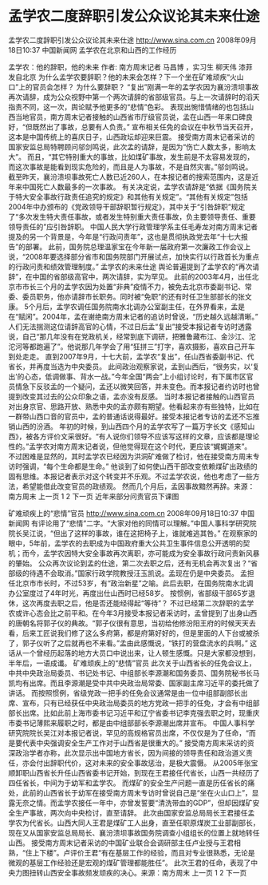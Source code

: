 # 孟学农二度辞职引发公众议论其未来仕途

孟学农二度辞职引发公众议论其未来仕途
http://www.sina.com.cn  2008年09月18日10:37  中国新闻网
孟学农在北京和山西的工作经历

孟学农：他的辞职，他的未来
作者: 南方周末记者 马昌博 ，实习生 柳天伟 漆菲 发自北京
为什么孟学农要辞职？他的未来会怎样？下一个坐在矿难顽疾“火山口”上的官员会怎样？
为什么要辞职？
“复出”刚满一年的孟学农因为襄汾溃坝事故再次请辞，成为公众视野中第一个两次请辞的省部级官员。与上一次请辞时的滔天指责不同，这一次，舆论赋予他更多的“悲情”色彩。
表现出惋惜情绪的也包括山西当地官员，南方周末记者接触的山西省市厅级官员说，孟在山西一年来口碑良好，“但既然出了事故，总要有人负责。”
宣布相关任免的会议在中秋节当天召开，这本是中国传统上的喜庆日子，山西政坛却迎来巨震。
接受南方周末记者采访的国家安监总局特聘顾问邬剑鸣说，此次孟的请辞，是因为“伤亡人数太多，影响太大”。
而且，“其它特别重大的事故，比如煤矿事故，发生前是不太容易发现的，而这次事故是能看到现实危险的，而且是人为事故，不是自然灾害。”邬剑鸣说。
截至昨天，襄汾溃坝事故死亡人数已近260人，在本报记者的搜索范围内，这是近年来中国死亡人数最多的一次事故。
有关决定说，孟学农请辞是“依据《国务院关于特大安全事故行政责任追究的规定》和其他有关规定”。“其他有关规定”包括2004年中办颁布的《党政领导干部辞职暂行规定》，其中关于“引咎辞职”规定了“多次发生特大责任事故，或者发生特别重大责任事故，负主要领导责任、重要领导责任的”应引咎辞职。
中国人民大学行政管理学系主任毛寿龙对南方周末记者提及的另一个背景是，今年是“行政问责年”，这也是贯彻执政党去年“十七大报告”的部署。
此前，国务院总理温家宝在今年新一届政府第一次廉政工作会议上说，“2008年要选择部分省市和国务院部门开展试点，加快实行以行政首长为重点的行政问责和绩效管理制度。”
孟学农的未来仕途
舆论普遍提到了孟学农的“再次请辞”，在中国的省部级高官中，两次请辞，实为罕见。
此前的2003年4月，出任北京市市长三个月的孟学农因为处置“非典”疫情不力，被免去北京市委副书记、常委、委员职务，他亦请辞市长职务。同时被“免职”的还有时任卫生部部长的张文康。
5个月后，孟学农调任国务院南水北调办公室副主任，在外界看来，孟是在“赋闲”。2004年，孟在谢绝南方周末记者的追访时曾说，“历史越久远越清晰。”
人们无法揣测这位请辞高官的心情，不过日后孟“复出”接受本报记者专访时透露说，自己“那几年没有在党政机关，经常到底下调研，把雅鲁藏布江、金沙江、沱沱河等都跑遍了”。他说那几年学会了用“狂拼三”打字，喜欢摄影，喜欢自己开车到处走走。
直到2007年9月，十七大前，孟学农“复出”，任山西省委副书记、代省长，并再度当选为中央委员。
此间政治观察家说，孟到山西后，“很务实，以‘复出’的心态，低调做事、背水一战。”今年全国“两会”上小组讨论时，有下属市区官员情急下反驳孟的一个疑问，孟还以微笑回答，并未变色。而本报记者约访时也曾提到改变其过去的公众印象之语，孟亦没有反感。
当时本报记者接触的山西官员对出身京官、思路开放、熟悉中央的孟亦颇有期望。他看起来亦有些独特，比如在一群带山西口音的官员中，孟的普通话说得最好。接受本报记者专访的孟还不忘推销山西的汾酒。
年初的时候，到山西四个月的孟学农写了一篇万字长文《感知山西》，被各方评价文采很好。“有人说你们领导不应该写这样的文章，应该都是理论性的。”孟学农对南方周末记者说，但他觉得现在这个时代，更应该“娓娓道来”。
不过困难是显然的，其时孟学农已经因为洪洞矿难做了检讨，他在接受南方周末专访时强调，“每个生命都是生命。”
他谈到了如何使山西干部改变依赖煤矿出政绩的固有思维。本报记者表示对这个转变并不乐观。不过孟学农说，他也考虑了一些方法，希望能借此改变官员的政绩观。
然而几个月后，孟因事故黯然再辞。来源：南方周末
上一页
1
2
下一页
近年来部分问责官员下课图

矿难顽疾上的“悲情”官员
http://www.sina.com.cn  2008年09月18日10:37  中国新闻网
有评论用了“悲情”二字。“大家对他的同情可以理解。”中国人事科学研究院院长吴江说，“但出了这样的事故，谁在这把椅子上，谁就难逃其咎。”
在观察家的眼中，5年前，孟学农的去职成为中国政府重大公共卫生事件信息公开透明的契机；而今，孟学农因特大安全事故再次离职，亦可能成为安全事故行政问责新风暴的肇始。
公众再次议论到孟的仕途，第二次去职之后，还有无机会再次复出？“省部级的待遇不会取消。”国家行政学院教授汪玉凯说。孟现在仍是中央委员。
孟担任北京市市长时，不过53岁，有“政治新星”之喻。此后去职，在国务院南水北调办公室度过了4年时光，再度出仕山西时已经58岁。
按惯例，省部级干部65岁退休，这次再度去职之后，他是否还能经得起“等待”？
不过已经第二次辞职的孟学农或许心态会比之前平和。在今年3月接受本报记者采访时，孟曾提到了出身山西的唐朝名将郭子仪的典故。“郭子仪很有意思，当初给他修汾阳王府的时候天天去看，后来工匠说我们修了这么多府第，都是府第好好的，但是里面的人下台或被杀了，郭子仪听了之后就再也不来看。”孟由此感慨说，“铁打的营盘流水的兵啊。”
这话从一个曾经历起落的地方大员口中说出来，让人顿生感慨。只是大家都没想到，半年后，一语成谶。
矿难顽疾上的“悲情”官员
此次关于山西省长的任免会议上，中共中央政治局委员、书记处书记、中组部长李源潮和国务委员、国务院秘书长马凯均有出席。而且李源潮是受中共中央政治局常委、国家副主席习近平的委托做了讲话。
而按照惯例，省级党政一把手的任免会议通常是由一位中组部副部长出席、宣布，只有已经获任中央政治局委员的地方党政一把手的任免，才会有中组部部长出席。比如此前上海市委书记习近平和辽宁省委书记李克强去职之时，现重庆市委书记薄熙来履职之时，都是由中组部部长李源潮出席并宣布。
中国人事科学研究院院长吴江对本报记者说，罕见的高规格官员出席，不仅仅是为了任命，“而是要代表中央强调安全生产工作对于山西省是很重大的。”
接受南方周末采访的资深政治学者亦称，此次显示出中国地方省长，因为间接的领导责任和政治道义责任，亦会付出辞职代价，这对未来的安全事故惩治，是极大震慑。
从2005年张宝顺卸职山西省长升任山西省委书记开始，到现在王君接任代省长，山西一共经历了四任省长，中间为于幼军和孟学农。
而煤矿的安全生产问题一直是历任省长的痛处，此前的山西省长于幼军在接受南方周末专访时曾说自己是“坐在火山口上”，显露无奈之情。而孟学农接任一年中，亦曾发誓要“清洗带血的GDP”，但却因煤矿安全生产事故，两次向中央检讨，直至请辞。
此次由国家安监总局局长王君接任孟学农为代省长。山西大同人王君是煤矿工人出身，直至任职原煤炭工业部副部长，现在又从国家安监总局局长、襄汾溃坝事故国务院调查小组组长的位置上就地转任山西。
接受南方周末记者采访的中国矿业联合会调研部主任卢业授与王君相熟，“住上下楼”。卢评价王君“有在基层工作的经验，而且对专业很熟悉，无论是微观的基层工作经验还是宏观的煤矿管理都能胜任”。
此次王君的任命，表现了中央力图扭转山西安全事故频发顽疾的决心。来源：南方周末
上一页
1
2
下一页

